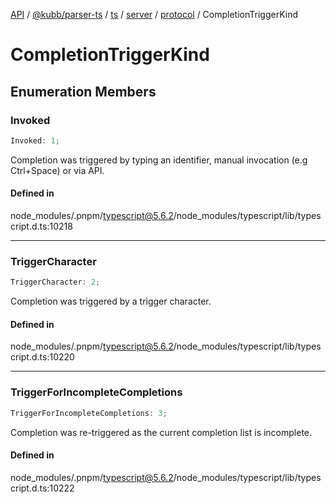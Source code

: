 [API](../../../../../../../../../packages.md) / [@kubb/parser-ts](../../../../../../../index.md) / [ts](../../../../../index.md) / [server](../../../index.md) / [protocol](../index.md) / CompletionTriggerKind

# CompletionTriggerKind

## Enumeration Members

### Invoked

```ts
Invoked: 1;
```

Completion was triggered by typing an identifier, manual invocation (e.g Ctrl+Space) or via API.

#### Defined in

node\_modules/.pnpm/typescript@5.6.2/node\_modules/typescript/lib/typescript.d.ts:10218

***

### TriggerCharacter

```ts
TriggerCharacter: 2;
```

Completion was triggered by a trigger character.

#### Defined in

node\_modules/.pnpm/typescript@5.6.2/node\_modules/typescript/lib/typescript.d.ts:10220

***

### TriggerForIncompleteCompletions

```ts
TriggerForIncompleteCompletions: 3;
```

Completion was re-triggered as the current completion list is incomplete.

#### Defined in

node\_modules/.pnpm/typescript@5.6.2/node\_modules/typescript/lib/typescript.d.ts:10222
